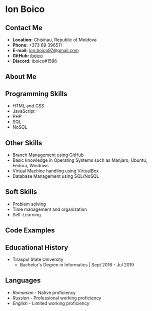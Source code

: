 # **Ion Boico**

## **Contact Me**

+  **Location:** Chisinau, Republic of Moldova
+  **Phone:** +373 69 396511
+  **E-mail:** ion.boico97@gmail.com
+  **GitHub:** [iboico](https://github.com/iboico)
+  **Discord:** iboico#1596

## **About Me**


## **Programming Skills**
+ HTML and CSS
+ JavaScript
+ PHP
+ SQL
+ NoSQL

## **Other Skills**
+ Branch Management using GitHub
+ Basic knowledge in Operating Systems such as Manjaro, Ubuntu, Fedora, Windows
+ Virtual Machine handling using VirtualBox
+ Database Management using SQL/NoSQL

## **Soft Skills**
+ Problem solving
+ Time management and organization
+ Self-Learning

## **Code Examples**


## **Educational History**
+ Tiraspol State University
  - Bachelor's Degree in Informatics | Sept 2016 - Jul 2019
 
## **Languages**
+ *Romanian* - Native proficiency
+ *Russian* - Professional working proficiency
+ *English* - Limited working proficiency

